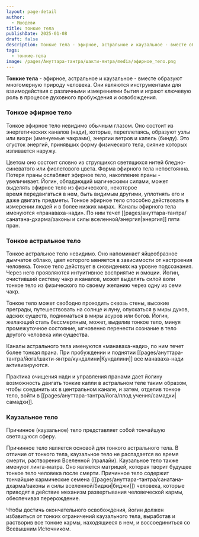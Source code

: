 ```yaml
---
layout: page-detail
author:
  - Яшодеви
title: тонкие тела
publishDate: 2025-01-08
draft: false
description: Тонкие тела - эфирное, астральное и каузальное - вместе образуют многомерную природу человека. Они являются инструментами для взаимодействия с различными измерениями бытия и играют ключевую роль в процессе духовного пробуждения и освобождения.
tags:
  - тонкие-тела
image: /pages/Ануттара-тантра/шакти-янтра/media/эфирное_тело.png
---
```

**Тонкие тела** - эфирное, астральное и каузальное - вместе образуют многомерную природу человека. Они являются инструментами для взаимодействия с различными измерениями бытия и играют ключевую роль в процессе духовного пробуждения и освобождения.

### Тонкое эфирное тело

Тонкое эфирное тело невидимо обычным глазом. Оно состоит из энергетических каналов (нади), которые, переплетаясь, образуют узлы или вихри (именуемые чакрами), энергии ветров и капель (бинду). Это сгусток энергий, принявших форму физического тела, сияние которых изливается наружу. 

Цветом оно состоит словно из струящихся светящихся нитей бледно-синеватого или фиолетового цвета. Форма эфирного тела непостоянна. Потеря праны ослабляет эфирное тело, накопление праны - увеличивает. Йогин, обладающий магическими силами, может выделять эфирное тело из физического, некоторое время передвигаться в нем, быть видимым другими, уплотнять его и даже двигать предметы. Тонкое эфирное тело способно действовать в измерении людей и в более низких мирах. 
Каналы эфирного тела именуются «пранаваха-нади». По ним течет [[pages/ануттара-тантра/санатана-дхарма/законы и силы вселенной/энергия|энергия]] пяти пран. 

### Тонкое астральное тело

Тонкое астральное тело невидимо. Оно напоминает яйцеобразное дымчатое облако, цвет которого меняется в зависимости от настроения человека. Тонкое тело действует в сновидениях на уровне подсознания. Через него проявляются интуитивное восприятие и эмоции. Йогин, очистивший систему чакр и каналов, может выделять силой воли тонкое тело из физического по своему желанию через одну из семи чакр. 

Тонкое тело может свободно проходить сквозь стены, высокие преграды, путешествовать на солнце и луну, опускаться в миры духов, адских существ, подниматься в миры асуров или богов. Йогин, желающий стать бессмертным, может, выделив тонкое тело, минуя промежуточное состояние, мгновенно перенести сознание в тело другого человека или существа. 

Каналы астрального тела именуются «манаваха-нади», по ним течет более тонкая прана. При пробуждении и поднятии [[pages/ануттара-тантра/йога/шакти-янтра/кундалини|Кундалини]] все манаваха-нади активизируются. 

Практика очищения нади и управления пранами дает йогину возможность двигать тонкие капли в астральном теле таким образом, чтобы соединить их в центральном канале, и затем, отделив тонкое тело, войти в [[pages/ануттара-тантра/йога/плод учения/самадхи|самадхи]]. 

### Каузальное тело

Причинное (каузальное) тело представляет собой тончайшую светящуюся сферу. 

Причинное тело является основой для тонкого астрального тела. В отличие от тонкого тела, каузальное тело не распадается во время смерти, растворения Вселенной (пралайи). Каузальное тело также именуют линга-матра. Оно является матрицей, которая творит будущее тонкое тело человека после смерти. Причинное тело содержит тончайшие кармические семена ([[pages/ануттара-тантра/санатана-дхарма/законы и силы вселенной/биджи|биджи]]) человека, которые приводят в действие механизм развертывания человеческой кармы, обеспечивая перерождение. 

Чтобы достичь окончательного освобождения, йогин должен избавиться от тонких ограничений каузального тела, выработав и растворив все тонкие кармы, находящиеся в нем, и воссоединиться со Всевышним Источником.

